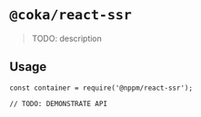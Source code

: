 # `@coka/react-ssr`

  > TODO: description
  
  ## Usage
  
  ```
  const container = require('@nppm/react-ssr');
  
  // TODO: DEMONSTRATE API
  ```